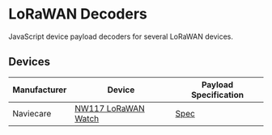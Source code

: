 # LoRaWAN Decoders
JavaScript device payload decoders for several LoRaWAN devices.

## Devices

| Manufacturer    | Device                         | Payload Specification |
| --------------- | ------------------------------ | ----------------------|
| Naviecare       | [NW117 LoRaWAN Watch](http://www.naviecare.com/chs/pages.php?id=17)| [Spec](https://cdn.shopifycdn.net/s/files/1/0104/4132/6639/files/lora_NW117_Payload2021.pdf?v=1610896785) |
